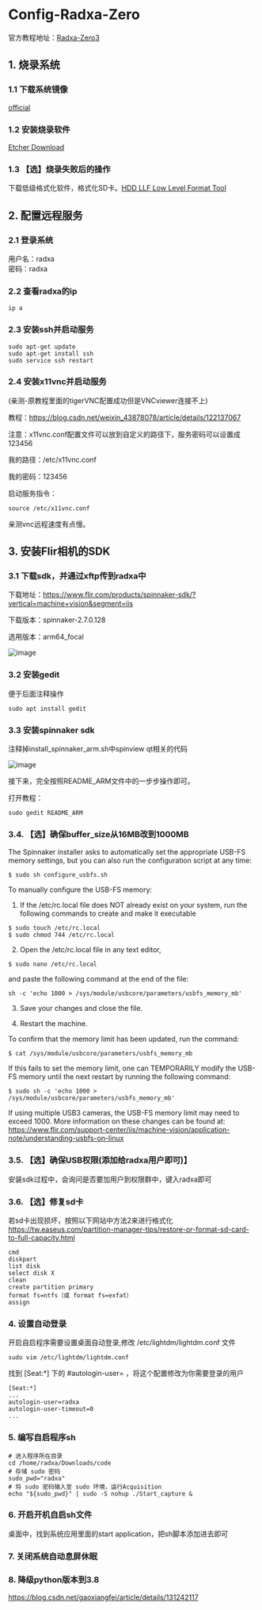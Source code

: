 # Config-Radxa-Zero
官方教程地址：[Radxa-Zero3](https://docs.radxa.com/zero/zero3/getting-started)
## 1. 烧录系统

### 1.1 下载系统镜像
[official](https://docs.radxa.com/zero/zero3/getting-started/download)

### 1.2 安装烧录软件
[Etcher Download](https://etcher.balena.io/#download-etcher/)

### 1.3 【选】烧录失败后的操作
下载低级格式化软件，格式化SD卡。[HDD LLF Low Level Format Tool](https://www.hddguru.com/software/HDD-LLF-Low-Level-Format-Tool/)

## 2. 配置远程服务

### 2.1 登录系统
用户名：radxa  
密码：radxa

### 2.2 查看radxa的ip
```
ip a
```
### 2.3 安装ssh并启动服务
```
sudo apt-get update
sudo apt-get install ssh
sudo service ssh restart
```
### 2.4 安装x11vnc并启动服务
(亲测-原教程里面的tigerVNC配置成功但是VNCviewer连接不上)

教程：https://blog.csdn.net/weixin_43878078/article/details/122137067

注意：x11vnc.conf配置文件可以放到自定义的路径下，服务密码可以设置成123456

我的路径：/etc/x11vnc.conf

我的密码：123456

启动服务指令：
```
source /etc/x11vnc.conf
```

亲测vnc远程速度有点慢。

## 3. 安装Flir相机的SDK
### 3.1 下载sdk，并通过xftp传到radxa中
下载地址：https://www.flir.com/products/spinnaker-sdk/?vertical=machine+vision&segment=iis

下载版本：spinnaker-2.7.0.128

选用版本：arm64_focal

![image](https://github.com/Xinzhe99/Config-Radxa-Zero/assets/113503163/a5d7a177-b823-4b4f-9eb8-161aa0b0298f)


### 3.2 安装gedit
便于后面注释操作
```
sudo apt install gedit
```
### 3.3 安装spinnaker sdk

注释掉install_spinnaker_arm.sh中spinview qt相关的代码

![image](https://github.com/Xinzhe99/Config-Radxa-Zero/assets/113503163/fee0799d-9eb0-4826-9e71-cdb9a1cb5071)


接下来，完全按照README_ARM文件中的一步步操作即可。

打开教程：

```
sudo gedit README_ARM
```
### 3.4. 【选】确保buffer_size从16MB改到1000MB
The Spinnaker installer asks to automatically set the appropriate USB-FS memory
settings, but you can also run the configuration script at any time:
```
$ sudo sh configure_usbfs.sh
```
To manually configure the USB-FS memory:

1. If the /etc/rc.local file does NOT already exist on your system, run the
   following commands to create and make it executable
```
$ sudo touch /etc/rc.local
$ sudo chmod 744 /etc/rc.local
```
2. Open the /etc/rc.local file in any text editor,
   
```
$ sudo nano /etc/rc.local
```
and paste the following command at the end of the file:
```
sh -c 'echo 1000 > /sys/module/usbcore/parameters/usbfs_memory_mb'
```

3. Save your changes and close the file.

4. Restart the machine.

To confirm that the memory limit has been updated, run the command:
```
$ cat /sys/module/usbcore/parameters/usbfs_memory_mb
```
If this fails to set the memory limit, one can TEMPORARILY modify the
USB-FS memory until the next restart by running the following command:
```
$ sudo sh -c 'echo 1000 > /sys/module/usbcore/parameters/usbfs_memory_mb'
```

If using multiple USB3 cameras, the USB-FS memory limit may need to exceed 1000.
More information on these changes can be found at:
<https://www.flir.com/support-center/iis/machine-vision/application-note/understanding-usbfs-on-linux>

### 3.5. 【选】确保USB权限(添加给radxa用户即可)】

安装sdk过程中，会询问是否要加用户到权限群中，键入radxa即可

### 3.6. 【选】修复sd卡
若sd卡出现损坏，按照以下网站中方法2来进行格式化
<https://tw.easeus.com/partition-manager-tips/restore-or-format-sd-card-to-full-capacity.html>
```
cmd
diskpart
list disk
select disk X
clean
create partition primary
format fs=ntfs（或 format fs=exfat）
assign
```

### 4. 设置自动登录
开启自启程序需要设置桌面自动登录,修改 /etc/lightdm/lightdm.conf 文件
```
sudo vim /etc/lightdm/lightdm.conf
```

找到 [Seat:*] 下的 #autologin-user= ，将这个配置修改为你需要登录的用户
```
[Seat:*]
...
autologin-user=radxa
autologin-user-timeout=0
...
```
### 5. 编写自启程序sh
```
# 进入程序所在目录
cd /home/radxa/Downloads/code
# 存储 sudo 密码
sudo_pwd="radxa"
# 将 sudo 密码输入至 sudo 环境，运行Acquisition
echo "${sudo_pwd}" | sudo -S nohup ./Start_capture &

```
### 6. 开启开机自启sh文件
桌面中，找到系统应用里面的start application，把sh脚本添加进去即可

### 7. 关闭系统自动息屏休眠

### 8. 降级python版本到3.8
<https://blog.csdn.net/gaoxiangfei/article/details/131242117>

